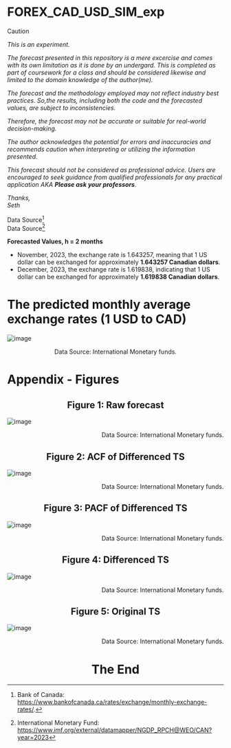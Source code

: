 # FOREX_CAD_USD_SIM_exp

> [!CAUTION]
> _This is an experiment._

_The forecast presented in this repository is a mere excercise and comes with its own limitation as it is done by an undergard. This is completed as part of coursework for a class and should be considered likewise and limited to the domain knowledge of the author(me)._

_The forecast and the methodology employed may not reflect industry best practices. So,the results, including both the code and the forecasted values, are subject to inconsistencies._

_Therefore, the forecast may not be accurate or suitable for real-world decision-making._

_The author acknowledges the potential for errors and inaccuracies and recommends caution when interpreting or utilizing the information presented._

_This forecast should not be considered as professional advice. Users are encouraged to seek guidance from qualified professionals for any practical application AKA __Please ask your professors__._

*Thanks,*  
*Seth*  

Data Source[^1]  
Data Source[^2]

[^1]: Bank of Canada: https://www.bankofcanada.ca/rates/exchange/monthly-exchange-rates/.
[^2]: International Monetary Fund: https://www.imf.org/external/datamapper/NGDP_RPCH@WEO/CAN?year=2023


__Forecasted Values, h = 2 months__ 

- November, 2023, the exchange rate is 1.643257, meaning that 1 US dollar can be exchanged for approximately __1.643257 Canadian dollars__.
- December, 2023, the exchange rate is 1.619838, indicating that 1 US dollar can be exchanged for approximately __1.619838 Canadian dollars__.

# The predicted monthly average exchange rates (1 USD to CAD)


  
![image](https://github.com/SethCodesABitForSchool/FOREX_CAD_USD_SIM_exp/assets/147195203/2000002f-44a8-4b1d-8834-b151ed13454b)
<p align="center">Data Source: International Monetary funds.</p>   

  
# Appendix - Figures 
  
<h2 align="center">Figure 1: Raw forecast</h2>

![image](https://github.com/SethCodesABitForSchool/FOREX_CAD_USD_SIM_exp/assets/147195203/005ceb67-fdb0-490b-8393-e163fcc74f07)
<p align="right">Data Source: International Monetary funds.</p>
  
  
<h2 align="center">Figure 2: ACF of Differenced TS</h2>

![image](https://github.com/SethCodesABitForSchool/FOREX_CAD_USD_SIM_exp/assets/147195203/3ae2d837-31e3-46a5-82d6-ff19fa19998d)
<p align="right">Data Source: International Monetary funds.</p>
  
  
<h2 align="center">Figure 3: PACF of Differenced TS</h2>

![image](https://github.com/SethCodesABitForSchool/FOREX_CAD_USD_SIM_exp/assets/147195203/abcc8db3-ff3f-4f50-ae86-babdc015cf67)
<p align="right">Data Source: International Monetary funds.</p> 
  
  
<h2 align="center">Figure 4: Differenced TS</h2>

![image](https://github.com/SethCodesABitForSchool/FOREX_CAD_USD_SIM_exp/assets/147195203/d94220ad-bbd6-4b19-8700-9ce68d88553e)
<p align="right">Data Source: International Monetary funds.</p>
  
  
<h2 align="center">Figure 5: Original TS</h2>

![image](https://github.com/SethCodesABitForSchool/FOREX_CAD_USD_SIM_exp/assets/147195203/af128539-57e7-4900-8b76-39007a2a78a7)
<p align="right">Data Source: International Monetary funds.</p>



<h1 align="center">The End</h1>













